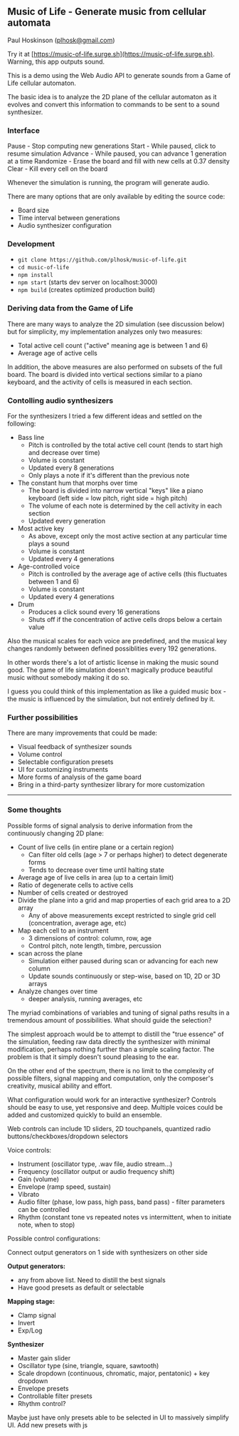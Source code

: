 ## Music of Life - Generate music from cellular automata
Paul Hoskinson (plhosk@gmail.com)

Try it at [https://music-of-life.surge.sh](https://music-of-life.surge.sh). Warning, this app outputs sound.

This is a demo using the Web Audio API to generate sounds from a Game of Life cellular automaton.

The basic idea is to analyze the 2D plane of the cellular automaton as it evolves and convert this information to commands to be sent to a sound synthesizer. 

### Interface

Pause - Stop computing new generations
Start - While paused, click to resume simulation
Advance - While paused, you can advance 1 generation at a time
Randomize - Erase the board and fill with new cells at 0.37 density
Clear - Kill every cell on the board

Whenever the simulation is running, the program will generate audio.

There are many options that are only available by editing the source code:
- Board size
- Time interval between generations
- Audio synthesizer configuration

### Development

- `git clone https://github.com/plhosk/music-of-life.git`
- `cd music-of-life`
- `npm install`
- `npm start` (starts dev server on localhost:3000)
- `npm build` (creates optimized production build)

### Deriving data from the Game of Life

There are many ways to analyze the 2D simulation (see discussion below) but for simplicity, my implementation analyzes only two measures:
- Total active cell count ("active" meaning age is between 1 and 6)
- Average age of active cells

In addition, the above measures are also performed on subsets of the full board. The board is divided into vertical sections similar to a piano keyboard, and the activity of cells is measured in each section.

### Contolling audio synthesizers

For the synthesizers I tried a few different ideas and settled on the following:

- Bass line
  - Pitch is controlled by the total active cell count (tends to start high and decrease over time)
  - Volume is constant
  - Updated every 8 generations
  - Only plays a note if it's different than the previous note
- The constant hum that morphs over time
  - The board is divided into narrow vertical "keys" like a piano keyboard (left side = low pitch, right side = high pitch)
  - The volume of each note is determined by the cell activity in each section
  - Updated every generation
- Most active key
  - As above, except only the most active section at any particular time plays a sound
  - Volume is constant
  - Updated every 4 generations
- Age-controlled voice
  - Pitch is controlled by the average age of active cells (this fluctuates between 1 and 6)
  - Volume is constant
  - Updated every 4 generations
- Drum
  - Produces a click sound every 16 generations
  - Shuts off if the concentration of active cells drops below a certain value

Also the musical scales for each voice are predefined, and the musical key changes randomly between defined possiblities every 192 generations.

In other words there's a lot of artistic license in making the music sound good. The game of life simulation doesn't magically produce beautiful music without somebody making it do so.

I guess you could think of this implementation as like a guided music box - the music is influenced by the simulation, but not entirely defined by it.

### Further possibilities

There are many improvements that could be made: 
- Visual feedback of synthesizer sounds
- Volume control
- Selectable configuration presets
- UI for customizing instruments
- More forms of analysis of the game board
- Bring in a third-party synthesizer library for more customization

---

### Some thoughts

Possible forms of signal analysis to derive information from the continuously changing 2D plane:

- Count of live cells (in entire plane or a certain region)
  - Can filter old cells (age > 7 or  perhaps higher) to detect degenerate forms
  - Tends to decrease over time until halting state
- Average age of live cells in area (up to a certain limit)
- Ratio of degenerate cells to active cells
- Number of cells created or destroyed
- Divide the plane into a grid and map properties of each grid area to a 2D array
  - Any of above measurements except restricted to single grid cell (concentration, average age, etc)
- Map each cell to an instrument
  - 3 dimensions of control: column, row, age
  - Control pitch, note length, timbre, percussion
- scan across the plane
  - Simulation either paused during scan or advancing for each new column
  - Update sounds continuously or step-wise, based on 1D, 2D or 3D arrays
- Analyze changes over time
  - deeper analysis, running averages, etc

The myriad combinations of variables and tuning of signal paths results in a tremendous amount of possibilities. What should guide the selection?

The simplest approach would be to attempt to distill the "true essence" of the simulation, feeding raw data directly the synthesizer with minimal modification, perhaps nothing further than a simple scaling factor. The problem is that it simply doesn't sound pleasing to the ear.

On the other end of the spectrum, there is no limit to the complexity of possible filters, signal mapping and computation, only the composer's creativity, musical ability and effort.

What configuration would work for an interactive synthesizer? Controls should be easy to use, yet responsive and deep. Multiple voices could be added and customized quickly to build an ensemble.

Web controls can include 1D sliders, 2D touchpanels, quantized radio buttons/checkboxes/dropdown selectors

Voice controls:
- Instrument (oscillator type, .wav file, audio stream...)
- Frequency (oscillator output or audio frequency shift)
- Gain (volume)
- Envelope (ramp speed, sustain)
- Vibrato
- Audio filter (phase, low pass, high pass, band pass) - filter parameters can be controlled
- Rhythm (constant tone vs repeated notes vs intermittent, when to initiate note, when to stop)

Possible control configurations: 

Connect output generators on 1 side with synthesizers on other side

**Output generators:**
- any from above list. Need to distill the best signals
- Have good presets as default or selectable

**Mapping stage:**
- Clamp signal
- Invert
- Exp/Log

**Synthesizer**
- Master gain slider
- Oscillator type (sine, triangle, square, sawtooth)
- Scale dropdown (continuous, chromatic, major, pentatonic) + key dropdown
- Envelope presets
- Controllable filter presets
- Rhythm control?

Maybe just have only presets able to be selected in UI to massively simplify UI. Add new presets with js
